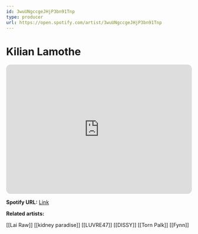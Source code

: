 ```yaml
---
id: 3wuUNgccgeJHjP3bn91Tnp
type: producer
url: https://open.spotify.com/artist/3wuUNgccgeJHjP3bn91Tnp
---
```

# Kilian Lamothe

<iframe style="border-radius:12px" src="https://open.spotify.com/embed/artist/3wuUNgccgeJHjP3bn91Tnp" width="100%" height="352" frameBorder="0" allowfullscreen="" allow="autoplay; clipboard-write; encrypted-media; fullscreen; picture-in-picture" loading="lazy"></iframe>

**Spotify URL:** [Link](https://open.spotify.com/artist/3wuUNgccgeJHjP3bn91Tnp)

**Related artists:**

[[Lai Raw]]
[[kidney paradise]]
[[LUVRE47]]
[[DISSY]]
[[Torn Palk]]
[[Fynn]]
